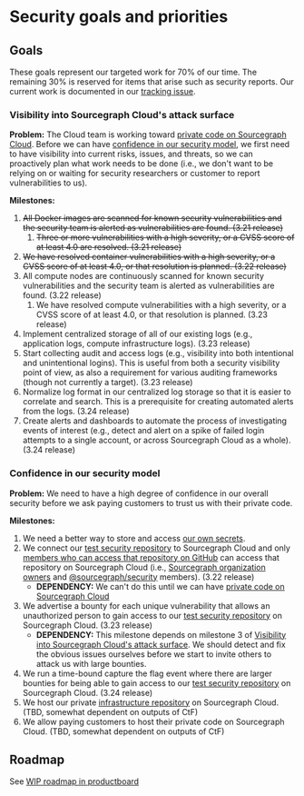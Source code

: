 # Security goals and priorities

## Goals

These goals represent our targeted work for 70% of our time. The remaining 30% is reserved for items that arise such as security reports. Our current work is documented in our [tracking issue](https://github.com/sourcegraph/sourcegraph/issues?q=is%3Aissue+label%3Atracking+label%3Ateam%2Fsecurity+is%3Aopen).

### Visibility into Sourcegraph Cloud's attack surface

**Problem:** The Cloud team is working toward [private code on Sourcegraph Cloud](../cloud/index.md#private-code-on-sourcegraph-cloud). Before we can have [confidence in our security model](#confidence-in-our-security-model), we first need to have visibility into current risks, issues, and threats, so we can proactively plan what work needs to be done (i.e., we don't want to be relying on or waiting for security researchers or customer to report vulnerabilities to us).

**Milestones:**

1. ~~All Docker images are scanned for known security vulnerabilities and the security team is alerted as vulnerabilities are found. (3.21 release)~~
    1. ~~Three or more vulnerabilities with a high severity, or a CVSS score of at least 4.0 are resolved. (3.21 release)~~
1. ~~We have resolved container vulnerabilities with a high severity, or a CVSS score of at least 4.0, or that resolution is planned. (3.22 release)~~
1. All compute nodes are continuously scanned for known security vulnerabilities and the security team is alerted as vulnerabilities are found. (3.22 release)
    1. We have resolved compute vulnerabilities with a high severity, or a CVSS score of at least 4.0, or that resolution is planned. (3.23 release)
1. Implement centralized storage of all of our existing logs (e.g., application logs, compute infrastructure logs). (3.23 release)
1. Start collecting audit and access logs (e.g., visibility into both intentional and unintentional logins). This is useful from both a security visibility point of view, as also a requirement for various auditing frameworks (though not currently a target). (3.23 release)
1. Normalize log format in our centralized log storage so that it is easier to correlate and search. This is a prerequisite for creating automated alerts from the logs. (3.24 release)
1. Create alerts and dashboards to automate the process of investigating events of interest (e.g., detect and alert on a spike of failed login attempts to a single account, or across Sourcegraph Cloud as a whole). (3.24 release)

### Confidence in our security model

**Problem:** We need to have a high degree of confidence in our overall security before we ask paying customers to trust us with their private code.

**Milestones:**

1. We need a better way to store and access [our own secrets](https://docs.google.com/document/d/1HzO7szEm-h4fqlQOnVbcJdpDmfQiM7Rb-Tz4CMEYl-Q).
1. We connect our [test security repository](https://github.com/sourcegraph/security-test/blob/main/README.md) to Sourcegraph Cloud and only [members who can access that repository on GitHub](https://github.com/sourcegraph/security-test/settings/access) can access that repository on Sourcegraph Cloud (i.e., [Sourcegraph organization owners](https://github.com/orgs/sourcegraph/people?query=role%3Aowner) and [@sourcegraph/security](https://github.com/orgs/sourcegraph/teams/security) members). (3.22 release)
   - **DEPENDENCY:** We can't do this until we can have [private code on Sourcegraph Cloud](../cloud/index.md#private-code-on-sourcegraph-cloud)
1. We advertise a bounty for each unique vulnerability that allows an unauthorized person to gain access to our [test security repository](https://github.com/sourcegraph/security-test/blob/main/README.md) on Sourcegraph Cloud. (3.23 release)
   - **DEPENDENCY:** This milestone depends on milestone 3 of [Visibility into Sourcegraph Cloud's attack surface](#visibility-into-sourcegraph-clouds-attack-surface). We should detect and fix the obvious issues ourselves before we start to invite others to attack us with large bounties.
1. We run a time-bound capture the flag event where there are larger bounties for being able to gain access to our [test security repository](https://github.com/sourcegraph/security-test/blob/main/README.md) on Sourcegraph Cloud. (3.24 release)
1. We host our private [infrastructure repository](http://github.com/sourcegraph/infrastructure) on Sourcegraph Cloud. (TBD, somewhat dependent on outputs of CtF)
1. We allow paying customers to host their private code on Sourcegraph Cloud. (TBD, somewhat dependent on outputs of CtF)

## Roadmap

See [WIP roadmap in productboard](https://sourcegraph.productboard.com/feature-board/2119755-cloud)
